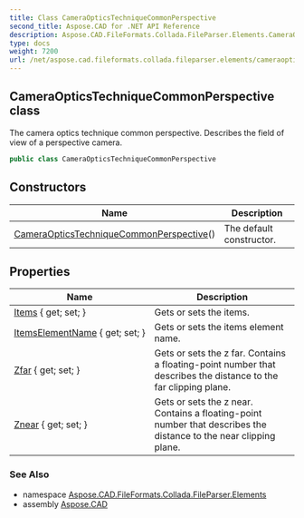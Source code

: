 ```yaml
---
title: Class CameraOpticsTechniqueCommonPerspective
second_title: Aspose.CAD for .NET API Reference
description: Aspose.CAD.FileFormats.Collada.FileParser.Elements.CameraOpticsTechniqueCommonPerspective class. The camera optics technique common perspective. Describes the field of view of a perspective camera
type: docs
weight: 7200
url: /net/aspose.cad.fileformats.collada.fileparser.elements/cameraopticstechniquecommonperspective/
---
```

## CameraOpticsTechniqueCommonPerspective class

The camera optics technique common perspective. Describes the field of view of a perspective camera.

```csharp
public class CameraOpticsTechniqueCommonPerspective
```

## Constructors

| Name | Description |
| --- | --- |
| [CameraOpticsTechniqueCommonPerspective](cameraopticstechniquecommonperspective/)() | The default constructor. |

## Properties

| Name | Description |
| --- | --- |
| [Items](../../aspose.cad.fileformats.collada.fileparser.elements/cameraopticstechniquecommonperspective/items/) { get; set; } | Gets or sets the items. |
| [ItemsElementName](../../aspose.cad.fileformats.collada.fileparser.elements/cameraopticstechniquecommonperspective/itemselementname/) { get; set; } | Gets or sets the items element name. |
| [Zfar](../../aspose.cad.fileformats.collada.fileparser.elements/cameraopticstechniquecommonperspective/zfar/) { get; set; } | Gets or sets the z far. Contains a floating-point number that describes the distance to the far clipping plane. |
| [Znear](../../aspose.cad.fileformats.collada.fileparser.elements/cameraopticstechniquecommonperspective/znear/) { get; set; } | Gets or sets the z near. Contains a floating-point number that describes the distance to the near clipping plane. |

### See Also

* namespace [Aspose.CAD.FileFormats.Collada.FileParser.Elements](../../aspose.cad.fileformats.collada.fileparser.elements/)
* assembly [Aspose.CAD](../../)


